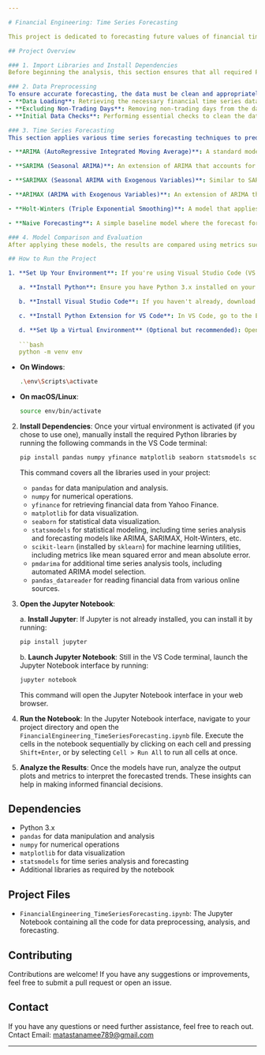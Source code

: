 ```yaml
---

# Financial Engineering: Time Series Forecasting

This project is dedicated to forecasting future values of financial time series data, specifically focusing on the S&P 500. The workflow involves preprocessing the data, handling non-trading days, and applying advanced forecasting techniques to predict future market trends.

## Project Overview

### 1. Import Libraries and Install Dependencies
Before beginning the analysis, this section ensures that all required Python libraries are imported and that dependencies are properly installed. This step is crucial for setting up the environment needed for time series analysis and forecasting.

### 2. Data Preprocessing
To ensure accurate forecasting, the data must be clean and appropriately structured. This section includes:
- **Data Loading**: Retrieving the necessary financial time series data, specifically focusing on the S&P 500.
- **Excluding Non-Trading Days**: Removing non-trading days from the dataset to prevent inaccuracies in the forecasting models.
- **Initial Data Checks**: Performing essential checks to clean the data, identify any anomalies, and prepare it for analysis.

### 3. Time Series Forecasting
This section applies various time series forecasting techniques to predict future trends based on historical financial data. The models implemented include:

- **ARIMA (AutoRegressive Integrated Moving Average)**: A standard model used for analyzing and forecasting time series data, focusing on the relationship between past values and forecasted future values.

- **SARIMA (Seasonal ARIMA)**: An extension of ARIMA that accounts for seasonality in the data, making it more suitable for datasets with recurring patterns over time.

- **SARIMAX (Seasonal ARIMA with Exogenous Variables)**: Similar to SARIMA, but includes external variables (exogenous factors) that might influence the forecasted values, providing a more comprehensive model.

- **ARIMAX (ARIMA with Exogenous Variables)**: An extension of ARIMA that includes exogenous variables, allowing for additional predictors to influence the forecasts.

- **Holt-Winters (Triple Exponential Smoothing)**: A model that applies exponential smoothing to capture level, trend, and seasonality in time series data, often used for seasonal datasets.

- **Naive Forecasting**: A simple baseline model where the forecast for any period is equal to the last observed value. This model is often used as a benchmark to compare the performance of more complex models.

### 4. Model Comparison and Evaluation
After applying these models, the results are compared using metrics such as Mean Absolute Error (MAE) and Root Mean Square Error (RMSE). This comparison helps in selecting the best model for forecasting based on the specific characteristics of the financial data.

## How to Run the Project

1. **Set Up Your Environment**: If you're using Visual Studio Code (VS Code), follow these steps to set up your environment:

   a. **Install Python**: Ensure you have Python 3.x installed on your system. You can download it from the official [Python website](https://www.python.org/downloads/).

   b. **Install Visual Studio Code**: If you haven't already, download and install [Visual Studio Code](https://code.visualstudio.com/).

   c. **Install Python Extension for VS Code**: In VS Code, go to the Extensions view by clicking on the Extensions icon in the Activity Bar on the side of the window or by pressing `Ctrl+Shift+X`. Search for "Python" and install the official Python extension by Microsoft.

   d. **Set Up a Virtual Environment** (Optional but recommended): Open VS Code and navigate to your project folder. Open the terminal in VS Code by selecting `View > Terminal` or pressing `` Ctrl+` ``. Run the following commands to create and activate a virtual environment:
   
   ```bash
   python -m venv env
   ```
   
   - **On Windows**:
     ```bash
     .\env\Scripts\activate
     ```
   - **On macOS/Linux**:
     ```bash
     source env/bin/activate
     ```

2. **Install Dependencies**: Once your virtual environment is activated (if you chose to use one), manually install the required Python libraries by running the following commands in the VS Code terminal:

   ```bash
   pip install pandas numpy yfinance matplotlib seaborn statsmodels scikit-learn pmdarima pandas_datareader
   ```

   This command covers all the libraries used in your project:

   - `pandas` for data manipulation and analysis.
   - `numpy` for numerical operations.
   - `yfinance` for retrieving financial data from Yahoo Finance.
   - `matplotlib` for data visualization.
   - `seaborn` for statistical data visualization.
   - `statsmodels` for statistical modeling, including time series analysis and forecasting models like ARIMA, SARIMAX, Holt-Winters, etc.
   - `scikit-learn` (installed by `sklearn`) for machine learning utilities, including metrics like mean squared error and mean absolute error.
   - `pmdarima` for additional time series analysis tools, including automated ARIMA model selection.
   - `pandas_datareader` for reading financial data from various online sources.

3. **Open the Jupyter Notebook**:

   a. **Install Jupyter**: If Jupyter is not already installed, you can install it by running:
   
   ```bash
   pip install jupyter
   ```

   b. **Launch Jupyter Notebook**: Still in the VS Code terminal, launch the Jupyter Notebook interface by running:
   
   ```bash
   jupyter notebook
   ```

   This command will open the Jupyter Notebook interface in your web browser.

4. **Run the Notebook**: In the Jupyter Notebook interface, navigate to your project directory and open the `FinancialEngineering_TimeSeriesForecasting.ipynb` file. Execute the cells in the notebook sequentially by clicking on each cell and pressing `Shift+Enter`, or by selecting `Cell > Run All` to run all cells at once.

5. **Analyze the Results**: Once the models have run, analyze the output plots and metrics to interpret the forecasted trends. These insights can help in making informed financial decisions.


## Dependencies

- Python 3.x
- `pandas` for data manipulation and analysis
- `numpy` for numerical operations
- `matplotlib` for data visualization
- `statsmodels` for time series analysis and forecasting
- Additional libraries as required by the notebook

## Project Files

- `FinancialEngineering_TimeSeriesForecasting.ipynb`: The Jupyter Notebook containing all the code for data preprocessing, analysis, and forecasting.

## Contributing

Contributions are welcome! If you have any suggestions or improvements, feel free to submit a pull request or open an issue.

## Contact

If you have any questions or need further assistance, feel free to reach out.
Cntact Email: matastanamee789@gmail.com

---
```


